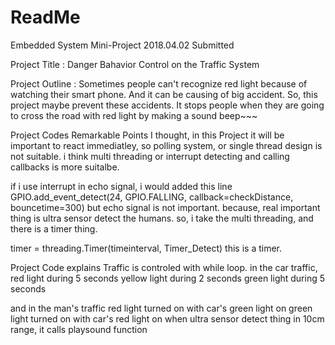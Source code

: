 # ReadMe

Embedded System Mini-Project
2018.04.02 Submitted

Project Title : Danger Bahavior Control on the Traffic System

Project Outline :
  Sometimes people can't recognize red light because of watching their smart phone. And it can be causing of big accident. So, this project maybe prevent these accidents. It stops people when they are going to cross the road with red light by making a sound beep~~~


Project Codes Remarkable Points
  I thought, in this Project it will be important to react immediatley, so polling system, or single thread design is not suitable. i think multi threading or interrupt detecting and calling callbacks is more suitalbe.

  if i use interrupt in echo signal,
   i would added this line
    GPIO.add_event_detect(24, GPIO.FALLING, callback=checkDistance, bouncetime=300)
  but echo signal is not important. because, real important thing is ultra sensor detect the humans. so, i take the multi threading, and there is a timer thing.

  timer = threading.Timer(timeinterval, Timer_Detect)
  this is a timer.

Project Code explains
  Traffic is controled with while loop. in the car traffic,
    red light during 5 seconds
    yellow light during 2 seconds
    green light during 5 seconds

  and in the man's traffic
    red light turned on with car's green light on
    green light turned on with car's red light on
  when ultra sensor detect thing in 10cm range, it calls playsound function
  
